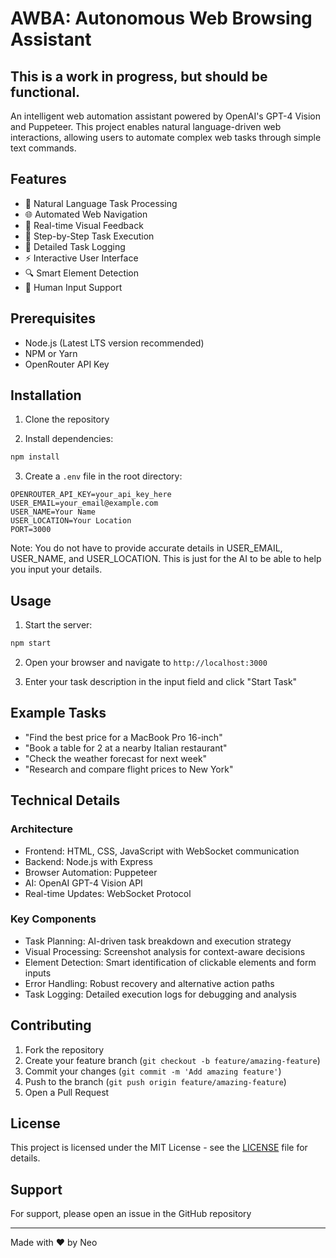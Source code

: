 # AWBA: Autonomous Web Browsing Assistant

## This is a work in progress, but should be functional.

An intelligent web automation assistant powered by OpenAI's GPT-4 Vision and Puppeteer. This project enables natural language-driven web interactions, allowing users to automate complex web tasks through simple text commands.

## Features

- 🤖 Natural Language Task Processing
- 🌐 Automated Web Navigation
- 📸 Real-time Visual Feedback
- 🔄 Step-by-Step Task Execution
- 📝 Detailed Task Logging
- ⚡ Interactive User Interface
- 🔍 Smart Element Detection
- 💬 Human Input Support

## Prerequisites

- Node.js (Latest LTS version recommended)
- NPM or Yarn
- OpenRouter API Key

## Installation

1. Clone the repository

2. Install dependencies:
```bash
npm install
```

3. Create a `.env` file in the root directory:
```env
OPENROUTER_API_KEY=your_api_key_here
USER_EMAIL=your_email@example.com
USER_NAME=Your Name
USER_LOCATION=Your Location
PORT=3000
```
Note: You do not have to provide accurate details in USER_EMAIL, USER_NAME, and USER_LOCATION. This is just for the AI to be able to help you input your details.

## Usage

1. Start the server:
```bash
npm start
```

2. Open your browser and navigate to `http://localhost:3000`

3. Enter your task description in the input field and click "Start Task"

## Example Tasks

- "Find the best price for a MacBook Pro 16-inch"
- "Book a table for 2 at a nearby Italian restaurant"
- "Check the weather forecast for next week"
- "Research and compare flight prices to New York"

## Technical Details

### Architecture

- Frontend: HTML, CSS, JavaScript with WebSocket communication
- Backend: Node.js with Express
- Browser Automation: Puppeteer
- AI: OpenAI GPT-4 Vision API
- Real-time Updates: WebSocket Protocol

### Key Components

- Task Planning: AI-driven task breakdown and execution strategy
- Visual Processing: Screenshot analysis for context-aware decisions
- Element Detection: Smart identification of clickable elements and form inputs
- Error Handling: Robust recovery and alternative action paths
- Task Logging: Detailed execution logs for debugging and analysis

## Contributing

1. Fork the repository
2. Create your feature branch (`git checkout -b feature/amazing-feature`)
3. Commit your changes (`git commit -m 'Add amazing feature'`)
4. Push to the branch (`git push origin feature/amazing-feature`)
5. Open a Pull Request

## License

This project is licensed under the MIT License - see the [LICENSE](LICENSE) file for details.

## Support

For support, please open an issue in the GitHub repository

---

Made with ❤️ by Neo